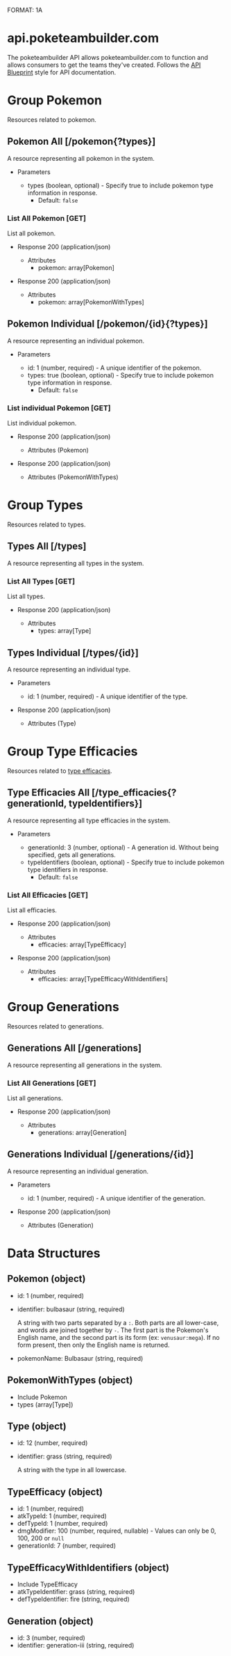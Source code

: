FORMAT: 1A

# api.poketeambuilder.com

The poketeambuilder API allows poketeambuilder.com to function and allows consumers to get the teams they've created. Follows the [API Blueprint](https://apiblueprint.org/) style for API documentation.




# Group Pokemon

Resources related to pokemon.

## Pokemon All [/pokemon{?types}]

A resource representing all pokemon in the system.

+ Parameters

    + types (boolean, optional) - Specify true to include pokemon type information in response.
        + Default: `false`

### List All Pokemon [GET]

List all pokemon. 

+ Response 200 (application/json)

    + Attributes
        + pokemon: array[Pokemon]

+ Response 200 (application/json)

    + Attributes
        + pokemon: array[PokemonWithTypes]

## Pokemon Individual [/pokemon/{id}{?types}]

A resource representing an individual pokemon.

+ Parameters

    + id: 1 (number, required) - A unique identifier of the pokemon.
    + types: true (boolean, optional) - Specify true to include pokemon type information in response.
        + Default: `false`

### List individual Pokemon [GET]

List individual pokemon.

+ Response 200 (application/json)

    + Attributes (Pokemon)

+ Response 200 (application/json)

    + Attributes (PokemonWithTypes)




# Group Types

Resources related to types.

## Types All [/types]

A resource representing all types in the system.

### List All Types [GET]

List all types.

+ Response 200 (application/json)

    + Attributes
        + types: array[Type]

## Types Individual [/types/{id}]

A resource representing an individual type.

+ Parameters

    + id: 1 (number, required) - A unique identifier of the type.

+ Response 200 (application/json)

    + Attributes (Type)




# Group Type Efficacies

Resources related to [type efficacies](https://bulbapedia.bulbagarden.net/wiki/Type#Type_effectiveness).

## Type Efficacies All [/type_efficacies{?generationId, typeIdentifiers}]

A resource representing all type efficacies in the system.

+ Parameters

    + generationId: 3 (number, optional) - A generation id. Without being specified, gets all generations.
    + typeIdentifiers (boolean, optional) - Specify true to include pokemon type identifiers in response.
        + Default: `false`

### List All Efficacies [GET]

List all efficacies.

+ Response 200 (application/json)

    + Attributes
        + efficacies: array[TypeEfficacy]

+ Response 200 (application/json)

    + Attributes
        + efficacies: array[TypeEfficacyWithIdentifiers]

# Group Generations

Resources related to generations.

## Generations All [/generations]

A resource representing all generations in the system.

### List All Generations [GET]

List all generations.

+ Response 200 (application/json)

    + Attributes
        + generations: array[Generation]

## Generations Individual [/generations/{id}]

A resource representing an individual generation.

+ Parameters

    + id: 1 (number, required) - A unique identifier of the generation.

+ Response 200 (application/json)

    + Attributes (Generation)




# Data Structures

## Pokemon (object)
+ id: 1 (number, required)
+ identifier: bulbasaur (string, required)

    A string with two parts separated by a `:`. Both parts are all lower-case, and words are joined together by `-`. The first part is the Pokemon's English name, and the second part is its form (ex: `venusaur:mega`). If no form present, then only the English name is returned.

+ pokemonName: Bulbasaur (string, required)

## PokemonWithTypes (object)
+ Include Pokemon
+ types (array[Type])

## Type (object)
+ id: 12 (number, required)
+ identifier: grass (string, required)

    A string with the type in all lowercase.

## TypeEfficacy (object)
+ id: 1 (number, required)
+ atkTypeId: 1 (number, required)
+ defTypeId: 1 (number, required)
+ dmgModifier: 100 (number, required, nullable) - Values can only be 0, 100, 200 or `null`
+ generationId: 7 (number, required)

## TypeEfficacyWithIdentifiers (object)
+ Include TypeEfficacy
+ atkTypeIdentifier: grass (string, required)
+ defTypeIdentifier: fire (string, required)

## Generation (object)
+ id: 3 (number, required)
+ identifier: generation-iii (string, required)

